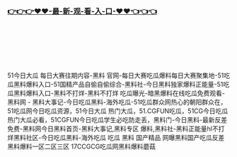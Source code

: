 ### [👉👉👉♥♥-最-新-观-看-入-口-♥♥👈👈👈](https://mrddrm.github.io/hl.html)
<br></br><br></br><br></br>
51今日大瓜 每日大赛往期内容-黑料 官网-每日大赛吃瓜爆料每日大赛聚集地-51吃瓜黑料爆料入口-51国精产品自偷自偷综合-黑料社-今日黑料独家爆料正能量-51吃瓜黑料爆料入口-黑料不打烊-黑料不打烊 吃瓜曝光-暗黑爆料在线吃瓜免费观看-黑料网 - 黑料大事记-今日吃瓜黑料-海外吃瓜-51吃瓜群众网热心的朝阳群众在，51吃瓜网今日吃瓜资源，51今日大瓜 热门大瓜，51.CGFUN吃瓜，51CG今日吃瓜热门大瓜必看，51CGFUN今日吃瓜学生必吃防走丢，黑料门-今日黑料-最新反差免费-黑料网今日黑料首页-黑料大事记,黑料专区 爆料,黑料社-黑料正能量hl不打烊黑料社区-今日吃瓜黑料-海外吃瓜 吃瓜 黑料 国产精品 网曝黑料国产吃瓜反差 黑料爆料一区二区三区 17CCGCG吃瓜网黑料爆料蘑菇
